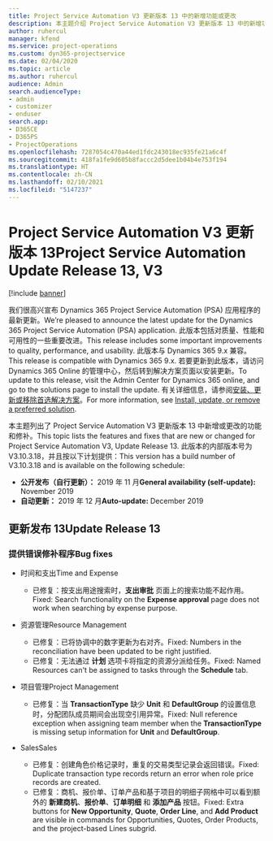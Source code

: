 ```yaml
---
title: Project Service Automation V3 更新版本 13 中的新增功能或更改
description: 本主题介绍 Project Service Automation V3 更新版本 13 中的新增功能。
author: ruhercul
manager: kfend
ms.service: project-operations
ms.custom: dyn365-projectservice
ms.date: 02/04/2020
ms.topic: article
ms.author: ruhercul
audience: Admin
search.audienceType:
- admin
- customizer
- enduser
search.app:
- D365CE
- D365PS
- ProjectOperations
ms.openlocfilehash: 7287054c470a44ed1fdc243018ec935fe21a6c4f
ms.sourcegitcommit: 418fa1fe9d605b8faccc2d5dee1b04b4e753f194
ms.translationtype: HT
ms.contentlocale: zh-CN
ms.lasthandoff: 02/10/2021
ms.locfileid: "5147237"
---
```

# <a name="project-service-automation-update-release-13-v3"></a><span data-ttu-id="d4520-103">Project Service Automation V3 更新版本 13</span><span class="sxs-lookup"><span data-stu-id="d4520-103">Project Service Automation Update Release 13, V3</span></span>

[!include [banner](../includes/psa-now-project-operations.md)]

<span data-ttu-id="d4520-104">我们很高兴宣布 Dynamics 365 Project Service Automation (PSA) 应用程序的最新更新。</span><span class="sxs-lookup"><span data-stu-id="d4520-104">We’re pleased to announce the latest update for the Dynamics 365 Project Service Automation (PSA) application.</span></span> <span data-ttu-id="d4520-105">此版本包括对质量、性能和可用性的一些重要改进。</span><span class="sxs-lookup"><span data-stu-id="d4520-105">This release includes some important improvements to quality, performance, and usability.</span></span> <span data-ttu-id="d4520-106">此版本与 Dynamics 365 9.x 兼容。</span><span class="sxs-lookup"><span data-stu-id="d4520-106">This release is compatible with Dynamics 365 9.x.</span></span> <span data-ttu-id="d4520-107">若要更新到此版本，请访问 Dynamics 365 Online 的管理中心，然后转到解决方案页面以安装更新。</span><span class="sxs-lookup"><span data-stu-id="d4520-107">To update to this release, visit the Admin Center for Dynamics 365 online, and go to the solutions page to install the update.</span></span> <span data-ttu-id="d4520-108">有关详细信息，请参阅[安装、更新或移除首选解决方案](https://docs.microsoft.com/power-platform/admin/install-remove-preferred-solution)。</span><span class="sxs-lookup"><span data-stu-id="d4520-108">For more information, see [Install, update, or remove a preferred solution](https://docs.microsoft.com/power-platform/admin/install-remove-preferred-solution).</span></span>

<span data-ttu-id="d4520-109">本主题列出了 Project Service Automation V3 更新版本 13 中新增或更改的功能和修补。</span><span class="sxs-lookup"><span data-stu-id="d4520-109">This topic lists the features and fixes that are new or changed for Project Service Automation V3, Update Release 13.</span></span> <span data-ttu-id="d4520-110">此版本的内部版本号为 V3.10.3.18，并且按以下计划提供：</span><span class="sxs-lookup"><span data-stu-id="d4520-110">This version has a build number of V3.10.3.18 and is available on the following schedule:</span></span>

- <span data-ttu-id="d4520-111">**公开发布（自行更新）：** 2019 年 11 月</span><span class="sxs-lookup"><span data-stu-id="d4520-111">**General availability (self-update):** November 2019</span></span>
- <span data-ttu-id="d4520-112">**自动更新：** 2019 年 12 月</span><span class="sxs-lookup"><span data-stu-id="d4520-112">**Auto-update:** December 2019</span></span>


## <a name="update-release-13"></a><span data-ttu-id="d4520-113">更新发布 13</span><span class="sxs-lookup"><span data-stu-id="d4520-113">Update Release 13</span></span> 

### <a name="bug-fixes"></a><span data-ttu-id="d4520-114">提供错误修补程序</span><span class="sxs-lookup"><span data-stu-id="d4520-114">Bug fixes</span></span>

- <span data-ttu-id="d4520-115">时间和支出</span><span class="sxs-lookup"><span data-stu-id="d4520-115">Time and Expense</span></span>

     - <span data-ttu-id="d4520-116">已修复：按支出用途搜索时，**支出审批** 页面上的搜索功能不起作用。</span><span class="sxs-lookup"><span data-stu-id="d4520-116">Fixed: Search functionality on the **Expense approval** page does not work when searching by expense purpose.</span></span>

- <span data-ttu-id="d4520-117">资源管理</span><span class="sxs-lookup"><span data-stu-id="d4520-117">Resource Management</span></span>

     - <span data-ttu-id="d4520-118">已修复：已将协调中的数字更新为右对齐。</span><span class="sxs-lookup"><span data-stu-id="d4520-118">Fixed: Numbers in the reconciliation have been updated to be right justified.</span></span>
     - <span data-ttu-id="d4520-119">已修复：无法通过 **计划** 选项卡将指定的资源分派给任务。</span><span class="sxs-lookup"><span data-stu-id="d4520-119">Fixed: Named Resources can't be assigned to tasks through the **Schedule** tab.</span></span>

- <span data-ttu-id="d4520-120">项目管理</span><span class="sxs-lookup"><span data-stu-id="d4520-120">Project Management</span></span>

     - <span data-ttu-id="d4520-121">已修复：当 **TransactionType** 缺少 **Unit** 和 **DefaultGroup** 的设置信息时，分配团队成员期间会出现空引用异常。</span><span class="sxs-lookup"><span data-stu-id="d4520-121">Fixed: Null reference exception when assigning team member when the **TransactionType** is missing setup information for **Unit** and **DefaultGroup**.</span></span>

- <span data-ttu-id="d4520-122">Sales</span><span class="sxs-lookup"><span data-stu-id="d4520-122">Sales</span></span>

     - <span data-ttu-id="d4520-123">已修复：创建角色价格记录时，重复的交易类型记录会返回错误。</span><span class="sxs-lookup"><span data-stu-id="d4520-123">Fixed: Duplicate transaction type records return an error when role price records are created.</span></span>
     - <span data-ttu-id="d4520-124">已修复：商机、报价单、订单产品和基于项目的明细子网格中可以看到额外的 **新建商机**、**报价单**、**订单明细** 和 **添加产品** 按钮。</span><span class="sxs-lookup"><span data-stu-id="d4520-124">Fixed: Extra buttons for **New Opportunity**, **Quote**, **Order Line**, and **Add Product** are visible in commands for Opportunities, Quotes, Order Products, and the project-based Lines subgrid.</span></span>


